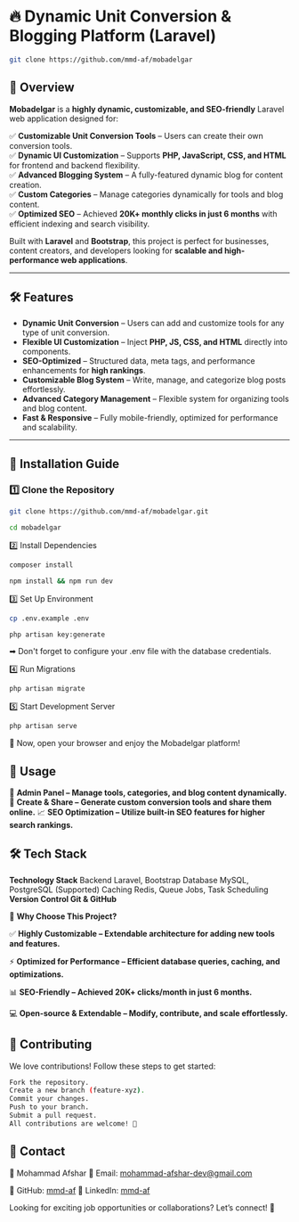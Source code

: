 # 🔥 Dynamic Unit Conversion & Blogging Platform (Laravel)
```bash
git clone https://github.com/mmd-af/mobadelgar
```
## 🚀 Overview

**Mobadelgar** is a **highly dynamic, customizable, and SEO-friendly** Laravel web application designed for:

✅ **Customizable Unit Conversion Tools** – Users can create their own conversion tools.  
✅ **Dynamic UI Customization** – Supports **PHP, JavaScript, CSS, and HTML** for frontend and backend flexibility.  
✅ **Advanced Blogging System** – A fully-featured dynamic blog for content creation.  
✅ **Custom Categories** – Manage categories dynamically for tools and blog content.  
✅ **Optimized SEO** – Achieved **20K+ monthly clicks in just 6 months** with efficient indexing and search visibility.  

Built with **Laravel** and **Bootstrap**, this project is perfect for businesses, content creators, and developers looking for **scalable and high-performance web applications**.

---

## 🛠️ Features

- **Dynamic Unit Conversion** – Users can add and customize tools for any type of unit conversion.
- **Flexible UI Customization** – Inject **PHP, JS, CSS, and HTML** directly into components.
- **SEO-Optimized** – Structured data, meta tags, and performance enhancements for **high rankings**.
- **Customizable Blog System** – Write, manage, and categorize blog posts effortlessly.
- **Advanced Category Management** – Flexible system for organizing tools and blog content.
- **Fast & Responsive** – Fully mobile-friendly, optimized for performance and scalability.

---
## 🚀 Installation Guide

### 1️⃣ Clone the Repository
```bash
git clone https://github.com/mmd-af/mobadelgar.git
```
```bash
cd mobadelgar
```
2️⃣ Install Dependencies
```bash
composer install
```
```bash
npm install && npm run dev
```
3️⃣ Set Up Environment
```bash
cp .env.example .env
```
```bash
php artisan key:generate
```
➡ Don't forget to configure your .env file with the database credentials.

4️⃣ Run Migrations
```bash
php artisan migrate
```

5️⃣ Start Development Server
```bash
php artisan serve
```
🎉 Now, open your browser and enjoy the Mobadelgar platform!

## 🎯 Usage
🚀 **Admin Panel – Manage tools, categories, and blog content dynamically.**
🔗 **Create & Share – Generate custom conversion tools and share them online.**
📈 **SEO Optimization – Utilize built-in SEO features for higher search rankings.**

## 🛠️ Tech Stack
**Technology Stack**
Backend	Laravel, Bootstrap
Database MySQL, PostgreSQL (Supported)
Caching	Redis, Queue Jobs, Task Scheduling
**Version Control	Git & GitHub**

🎉 **Why Choose This Project?**

✅ **Highly Customizable – Extendable architecture for adding new tools and features.**

⚡ **Optimized for Performance – Efficient database queries, caching, and optimizations.**

📊 **SEO-Friendly – Achieved 20K+ clicks/month in just 6 months.**

💻 **Open-source & Extendable – Modify, contribute, and scale effortlessly.**


## 🤝 Contributing
We love contributions! Follow these steps to get started:
```bash
Fork the repository.
Create a new branch (feature-xyz).
Commit your changes.
Push to your branch.
Submit a pull request.
All contributions are welcome! 🚀
```

## 📩 Contact
👤 Mohammad Afshar
📧 Email: mohammad-afshar-dev@gmail.com

🔗 GitHub: [mmd-af](https://github.com/mmd-af)
💼 LinkedIn: [mmd-af](https://www.linkedin.com/in/mohammad-afshar-dev)

Looking for exciting job opportunities or collaborations? Let’s connect! 🚀

